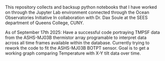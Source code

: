 This repository collects and backsup python notebooks that I have worked on through the Jupyter Lab environment connected through the Ocean Observatories Initiative
In collaboration with Dr. Dax Soule at the SEES department of Queens College, CUNY.

As of September 17th 2025: Have a successful code portraying TMPSF data from the ASHS-MJ03B thermistor array programable to interpret data across all time frames available within the database.
Currently trying to rework the code to fit the ASHS-MJ03B BOTPT sensor. Goal is to get a working graph comparing Temperature with X-Y tilt data over time.
